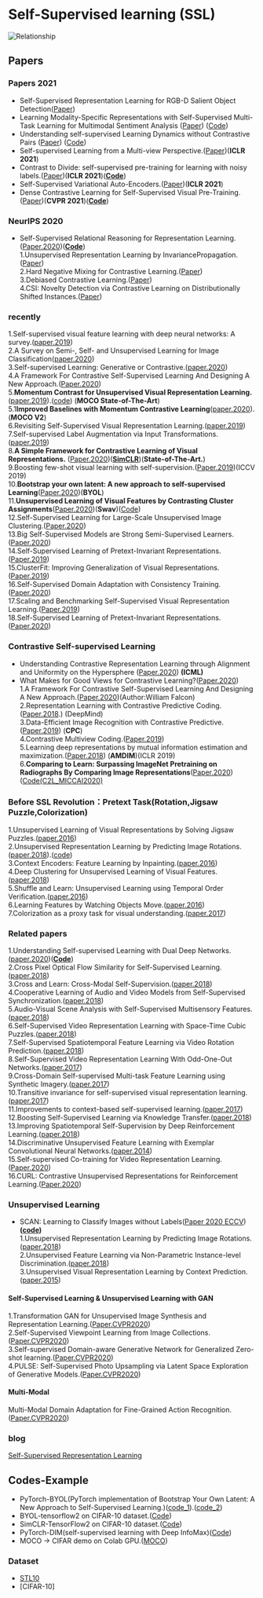 # Self-Supervised learning (SSL)

![Relationship](https://github.com/Allen123321/self-supervised_learning/blob/main/image.png)

## Papers
### Papers 2021
+ Self-Supervised Representation Learning for RGB-D Salient Object Detection([Paper](https://arxiv.org/pdf/2101.12482.pdf)) <br>
+ Learning Modality-Specific Representations with Self-Supervised Multi-Task Learning for Multimodal Sentiment Analysis ([Paper](https://arxiv.org/abs/2102.04830)) ([Code](https://github.com/thuiar/Self-MM))<br>
+ Understanding self-supervised Learning Dynamics without Contrastive Pairs ([Paper](https://arxiv.org/pdf/2102.06810.pdf)) ([Code](https://github.com/facebookresearch/luckmatters/tree/master/ssl))<br>
+ Self-supervised Learning from a Multi-view Perspective.([Paper](https://arxiv.org/abs/2006.05576))(**ICLR 2021**)
+ Contrast to Divide: self-supervised pre-training for learning with noisy labels.([Paper](https://openreview.net/pdf?id=uB5x7Y2qsFR))(**ICLR 2021**)(**[Code](https://github.com/ContrastToDivide/C2D)**)
+ Self-Supervised Variational Auto-Encoders.([Paper](https://arxiv.org/abs/2010.02014))(**ICLR 2021**)
+ Dense Contrastive Learning for Self-Supervised Visual Pre-Training.([Paper](https://arxiv.org/abs/2011.09157))(**CVPR 2021**)(**[Code](https://github.com/CoinCheung/denseCL)**) <br>
### NeurIPS 2020
+ Self-Supervised Relational Reasoning for Representation Learning.([Paper.2020](https://arxiv.org/pdf/2006.05849.pdf))(**[Code](https://github.com/mpatacchiola/self-supervised-relational-reasoning)**) <br>
1.Unsupervised Representation Learning by InvariancePropagation.([Paper](https://arxiv.org/abs/2010.11694)) <br>
2.Hard Negative Mixing for Contrastive Learning.([Paper](https://arxiv.org/abs/2010.01028)) <br>
3.Debiased Contrastive Learning.([Paper](https://arxiv.org/abs/2007.00224)) <br>
4.CSI: Novelty Detection via Contrastive Learning on Distributionally Shifted Instances.([Paper](https://arxiv.org/abs/2007.08176)) <br>
### recently
1.Self-supervised visual feature learning with deep neural networks: A survey.([paper.2019](https://arxiv.org/pdf/1902.06162.pdf)) <br>
2.A Survey on Semi-, Self- and Unsupervised Learning for Image Classification([paper.2020](https://arxiv.org/pdf/2002.08721.pdf))<br>
3.Self-supervised Learning: Generative or Contrastive.([paper.2020](https://arxiv.org/pdf/2006.08218.pdf)) <br>
4.A Framework For Contrastive Self-Supervised Learning And Designing A New Approach.([Paper.2020](https://arxiv.org/pdf/2009.00104.pdf)) <br>
5.**Momentum Contrast for Unsupervised Visual Representation Learning.**([paper.2019](https://arxiv.org/pdf/1911.05722.pdf)).([code](https://github.com/facebookresearch/moco)) (**MOCO  State-of-The-Art**)<br>
5.1**Improved Baselines with Momentum Contrastive Learning**([paper.2020](https://arxiv.org/abs/2003.04297)). (**MOCO V2**)<br>
6.Revisiting Self-Supervised Visual Representation Learning.([paper.2019](https://arxiv.org/pdf/1901.09005.pdf)) <br>
7.Self-supervised Label Augmentation via Input Transformations.([paper.2019](https://arxiv.org/pdf/1910.05872.pdf)) <br>
8.**A Simple Framework for Contrastive Learning of Visual Representations.** ([Paper.2020](https://arxiv.org/abs/2002.05709))(**[SimCLR](https://github.com/google-research/simclr)**)(**State-of-The-Art.**) <br>
9.Boosting few-shot visual learning with self-supervision.([Paper.2019](https://openaccess.thecvf.com/content_ICCV_2019/papers/Gidaris_Boosting_Few-Shot_Visual_Learning_With_Self-Supervision_ICCV_2019_paper.pdf))(ICCV 2019) <br>
10.**Bootstrap your own latent: A new approach to self-supervised Learning**([Paper.2020](https://arxiv.org/abs/2006.07733))(**BYOL**) <br>
11.**Unsupervised Learning of Visual Features by Contrasting Cluster Assignments**([Paper.2020](https://arxiv.org/abs/2006.09882))(**Swav**)([Code](https://github.com/facebookresearch/swav)) <br>
12.Self-Supervised Learning for Large-Scale Unsupervised Image Clustering.([Paper.2020](https://arxiv.org/abs/2006.09882))<br>
13.Big Self-Supervised Models are Strong Semi-Supervised Learners.([Paper.2020](https://arxiv.org/abs/2006.10029))<br>
14.Self-Supervised Learning of Pretext-Invariant Representations.([Paper.2019](https://arxiv.org/abs/1912.01991))<br>
15.ClusterFit: Improving Generalization of Visual Representations.([Paper.2019](https://arxiv.org/abs/1912.03330))<br>
16.Self-Supervised Domain Adaptation with Consistency Training.([Paper.2020](https://arxiv.org/abs/2010.07539))<br>
17.Scaling and Benchmarking Self-Supervised Visual Representation Learning.([Paper.2019](https://arxiv.org/abs/1905.01235))<br>
18.Self-Supervised Learning of Pretext-Invariant Representations.([Paper.2020](https://arxiv.org/abs/1912.01991))<br>

### Contrastive Self-supervised Learning
+ Understanding Contrastive Representation Learning through Alignment and Uniformity on the Hypersphere ([Paper.2020](https://arxiv.org/abs/2005.10242)) **(ICML)**<br>
+ What Makes for Good Views for Contrastive Learning?([Paper.2020](https://arxiv.org/pdf/2005.10243.pdf))<br>
1.A Framework For Contrastive Self-Supervised Learning And Designing A New Approach.([Paper.2020](https://arxiv.org/pdf/2009.00104.pdf))(Author:William Falcon) <br>
2.Representation Learning with Contrastive Predictive Coding.([Paper.2018](https://arxiv.org/pdf/1807.03748.pdf).) (DeepMind)<br>
3.Data-Efficient Image Recognition with Contrastive Predictive.([Paper.2019](https://arxiv.org/pdf/1905.09272.pdf)) (**CPC**) <br>
4.Contrastive Multiview Coding.([Paper.2019](https://arxiv.org/abs/1906.05849))<br>
5.Learning deep representations by mutual information estimation and maximization.([Paper.2018](https://arxiv.org/abs/1808.06670)) (**AMDIM**)(ICLR 2019)<br>
6.**Comparing to Learn: Surpassing ImageNet Pretraining on Radiographs By Comparing Image Representations**([Paper.2020](https://arxiv.org/abs/2007.07423)) ([Code(C2L_MICCAI2020)](https://github.com/funnyzhou/C2L_MICCAI2020)<br>

### Before SSL Revolution：Pretext Task(Rotation,Jigsaw Puzzle,Colorization)
1.Unsupervised Learning of Visual Representations by Solving Jigsaw Puzzles.([paper.2016](https://arxiv.org/pdf/1603.09246.pdf)) <br>
2.Unsupervised Representation Learning by Predicting Image Rotations.([paper.2018](https://arxiv.org/pdf/1803.07728.pdf)).([code](https://github.com/gidariss/FeatureLearningRotNet)) <br>
3.Context Encoders: Feature Learning by Inpainting.([paper.2016](https://arxiv.org/abs/1604.07379)) <br>
4.Deep Clustering for Unsupervised Learning of Visual Features.([paper.2018](https://arxiv.org/abs/1807.05520)) <br>
5.Shuffle and Learn: Unsupervised Learning using Temporal Order Verification.([paper.2016](https://arxiv.org/abs/1603.08561)) <br>
6.Learning Features by Watching Objects Move.([paper.2016](https://arxiv.org/abs/1612.06370)) <br>
7.Colorization as a proxy task for visual understanding.([paper.2017](https://arxiv.org/abs/1703.04044)) <br>
### Related papers
1.Understanding Self-supervised Learning with Dual Deep Networks.([paper.2020](https://arxiv.org/pdf/2010.00578.pdf))(**[Code](https://github.com/facebookresearch/luckmatters/tree/master/ssl)**) <br>
2.Cross Pixel Optical Flow Similarity for Self-Supervised Learning.([paper.2018](https://arxiv.org/pdf/1807.05636.pdf)) <br>
3.Cross and Learn: Cross-Modal Self-Supervision.([paper.2018](https://arxiv.org/abs/1811.03879)) <br>
4.Cooperative Learning of Audio and Video Models from Self-Supervised Synchronization.([paper.2018](https://arxiv.org/abs/1807.00230)) <br>
5.Audio-Visual Scene Analysis with Self-Supervised Multisensory Features.([paper.2018](https://openaccess.thecvf.com/content_ECCV_2018/papers/Andrew_Owens_Audio-Visual_Scene_Analysis_ECCV_2018_paper.pdf)) <br>
6.Self-Supervised Video Representation Learning with Space-Time Cubic Puzzles.([paper.2018](https://arxiv.org/abs/1811.09795)) <br>
7.Self-Supervised Spatiotemporal Feature Learning via Video Rotation Prediction.([paper.2018](https://arxiv.org/pdf/1811.11387.pdf)) <br>
8.Self-Supervised Video Representation Learning With Odd-One-Out Networks.([paper.2017](https://arxiv.org/abs/1611.06646)) <br>
9.Cross-Domain Self-supervised Multi-task Feature Learning using Synthetic Imagery.([paper.2017](https://arxiv.org/abs/1711.09082)) <br>
10.Transitive invariance for self-supervised visual representation learning.([paper.2017](https://arxiv.org/abs/1708.02901)) <br>
11.Improvements to context-based self-supervised learning.([paper.2017](https://arxiv.org/abs/1711.06379)) <br>
12.Boosting Self-Supervised Learning via Knowledge Transfer.([paper.2018](https://arxiv.org/abs/1805.00385)) <br>
13.Improving Spatiotemporal Self-Supervision by Deep Reinforcement Learning.([paper.2018](https://arxiv.org/abs/1807.11293)) <br>
14.Discriminative Unsupervised Feature Learning with Exemplar Convolutional Neural Networks.([paper.2014](https://arxiv.org/abs/1406.6909)) <br>
15.Self-supervised Co-training for Video Representation Learning.([Paper.2020](https://arxiv.org/pdf/2010.09709.pdf)) <br>
16.CURL: Contrastive Unsupervised Representations for Reinforcement Learning.([Paper.2020](https://arxiv.org/abs/2004.04136)) <br>

### Unsupervised Learning
+ SCAN: Learning to Classify Images without Labels([Paper 2020 ECCV](https://arxiv.org/pdf/2005.12320.pdf))**([code](https://github.com/wvangansbeke/Unsupervised-Classification))** <br>
1.Unsupervised Representation Learning by Predicting Image Rotations.([paper.2018](https://arxiv.org/abs/1803.07728)) <br>
2.Unsupervised Feature Learning via Non-Parametric Instance-level Discrimination.([paper.2018](https://arxiv.org/abs/1805.01978)) <br>
3.Unsupervised Visual Representation Learning by Context Prediction.([paper.2015](https://arxiv.org/abs/1505.05192)) <br>
#### Self-Supervised Learning & Unsupervised Learning with GAN
1.Transformation GAN for Unsupervised Image Synthesis and Representation Learning.([Paper.CVPR2020](https://openaccess.thecvf.com/content_CVPR_2020/papers/Wang_Transformation_GAN_for_Unsupervised_Image_Synthesis_and_Representation_Learning_CVPR_2020_paper.pdf)) <br>
2.Self-Supervised Viewpoint Learning from Image Collections.([Paper.CVPR2020](https://arxiv.org/abs/2004.01793)) <br>
3.Self-supervised Domain-aware Generative Network for Generalized Zero-shot learning.([Paper.CVPR2020](https://openaccess.thecvf.com/content_CVPR_2020/papers/Wu_Self-Supervised_Domain-Aware_Generative_Network_for_Generalized_Zero-Shot_Learning_CVPR_2020_paper.pdf)) <br>
4.PULSE: Self-Supervised Photo Upsampling via Latent Space Exploration of Generative Models.([Paper.CVPR2020](https://openaccess.thecvf.com/content_CVPR_2020/papers/Menon_PULSE_Self-Supervised_Photo_Upsampling_via_Latent_Space_Exploration_of_Generative_CVPR_2020_paper.pdf)) <br>
#### Multi-Modal
Multi-Modal Domain Adaptation for Fine-Grained Action Recognition.([Paper.CVPR2020](https://arxiv.org/abs/2001.09691)) <br>



### blog
[Self-Supervised Representation Learning](https://lilianweng.github.io/lil-log/2019/11/10/self-supervised-learning.html)

## Codes-Example
+ PyTorch-BYOL(PyTorch implementation of Bootstrap Your Own Latent: A New Approach to Self-Supervised Learning.)([code_1](https://github.com/sthalles/PyTorch-BYOL)).([code_2](https://github.com/lucidrains/byol-pytorch))
+ BYOL-tensorflow2 on CIFAR-10 dataset.([Code](https://github.com/garder14/byol-tensorflow2))
+ SimCLR-TensorFlow2 on CIFAR-10 dataset.([Code](https://github.com/garder14/simclr-tensorflow2))
+ PyTorch-DIM(self-supervised learning with Deep InfoMax)([Code](https://github.com/ZhaoyangLi-nju/Self-supervised-DIM_stl10))
+ MOCO -> CIFAR demo on Colab GPU.([MOCO](https://colab.research.google.com/github/facebookresearch/moco/blob/colab-notebook/colab/moco_cifar10_demo.ipynb))
### Dataset
+ [STL10](https://cs.stanford.edu/~acoates/stl10/)
+ [CIFAR-10]


